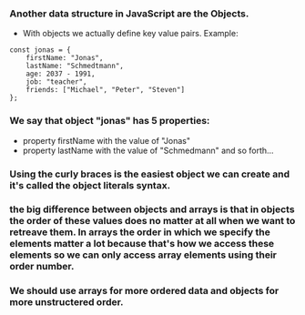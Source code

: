 ### Another data structure in JavaScript are the Objects.
- With objects we actually define key value pairs.
Example:
```
const jonas = {
    firstName: "Jonas",
    lastName: "Schmedtmann",
    age: 2037 - 1991,
    job: "teacher",
    friends: ["Michael", "Peter", "Steven"]
};
```

### We say that object "jonas" has 5 properties:
- property firstName with the value of "Jonas" 
- property lastName with the value of "Schmedmann" and so forth...

### Using the curly braces is the easiest object we can create and it's called the object literals syntax.
### the big difference between objects and arrays is that in objects the order of these values does no matter at all when we want to retreave them. In arrays the order in which we specify the elements matter a lot because that's how we access these elements so we can only access array elements using their order number.
### We should use arrays for more ordered data and objects for more unstructered order.